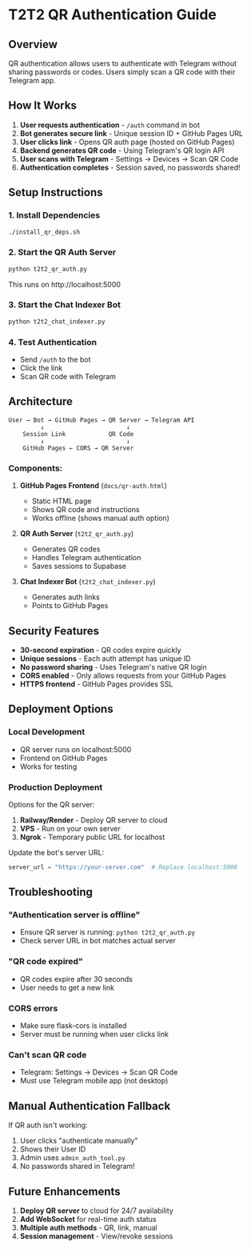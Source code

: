 # T2T2 QR Authentication Guide

## Overview
QR authentication allows users to authenticate with Telegram without sharing passwords or codes. Users simply scan a QR code with their Telegram app.

## How It Works

1. **User requests authentication** - `/auth` command in bot
2. **Bot generates secure link** - Unique session ID + GitHub Pages URL
3. **User clicks link** - Opens QR auth page (hosted on GitHub Pages)
4. **Backend generates QR code** - Using Telegram's QR login API
5. **User scans with Telegram** - Settings → Devices → Scan QR Code
6. **Authentication completes** - Session saved, no passwords shared!

## Setup Instructions

### 1. Install Dependencies
```bash
./install_qr_deps.sh
```

### 2. Start the QR Auth Server
```bash
python t2t2_qr_auth.py
```
This runs on http://localhost:5000

### 3. Start the Chat Indexer Bot
```bash
python t2t2_chat_indexer.py
```

### 4. Test Authentication
- Send `/auth` to the bot
- Click the link
- Scan QR code with Telegram

## Architecture

```
User → Bot → GitHub Pages → QR Server → Telegram API
         ↓                       ↓
    Session Link            QR Code
         ↓                       ↓
    GitHub Pages ← CORS → QR Server
```

### Components:

1. **GitHub Pages Frontend** (`docs/qr-auth.html`)
   - Static HTML page
   - Shows QR code and instructions
   - Works offline (shows manual auth option)

2. **QR Auth Server** (`t2t2_qr_auth.py`)
   - Generates QR codes
   - Handles Telegram authentication
   - Saves sessions to Supabase

3. **Chat Indexer Bot** (`t2t2_chat_indexer.py`)
   - Generates auth links
   - Points to GitHub Pages

## Security Features

- **30-second expiration** - QR codes expire quickly
- **Unique sessions** - Each auth attempt has unique ID
- **No password sharing** - Uses Telegram's native QR login
- **CORS enabled** - Only allows requests from your GitHub Pages
- **HTTPS frontend** - GitHub Pages provides SSL

## Deployment Options

### Local Development
- QR server runs on localhost:5000
- Frontend on GitHub Pages
- Works for testing

### Production Deployment
Options for the QR server:
1. **Railway/Render** - Deploy QR server to cloud
2. **VPS** - Run on your own server
3. **Ngrok** - Temporary public URL for localhost

Update the bot's server URL:
```python
server_url = "https://your-server.com"  # Replace localhost:5000
```

## Troubleshooting

### "Authentication server is offline"
- Ensure QR server is running: `python t2t2_qr_auth.py`
- Check server URL in bot matches actual server

### "QR code expired"
- QR codes expire after 30 seconds
- User needs to get a new link

### CORS errors
- Make sure flask-cors is installed
- Server must be running when user clicks link

### Can't scan QR code
- Telegram: Settings → Devices → Scan QR Code
- Must use Telegram mobile app (not desktop)

## Manual Authentication Fallback

If QR auth isn't working:
1. User clicks "authenticate manually"
2. Shows their User ID
3. Admin uses `admin_auth_tool.py`
4. No passwords shared in Telegram!

## Future Enhancements

1. **Deploy QR server** to cloud for 24/7 availability
2. **Add WebSocket** for real-time auth status
3. **Multiple auth methods** - QR, link, manual
4. **Session management** - View/revoke sessions